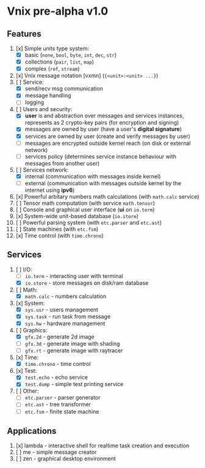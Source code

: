 # Vnix pre-alpha v1.0

## Features

1. [x] Simple units type system:
    - [x] basic (`none`, `bool`, `byte`, `int`, `dec`, `str`)
    - [x] collections (`pair`, `list`, `map`)
    - [x] complex (`ref`, `stream`)
2. [x] Vnix message notation [vxmn] (`{<unit>:<unit> ...}`)
3. [ ] Service:
    - [x] send/recv msg communication
    - [x] message handling
    - [ ] logging
4. [ ] Users and security:
    - [x] **user** is and abstraction over messages and services instances, represents as 2 crypto-key pairs (for encryption and signing)
    - [x] messages are owned by user (have a user's **digital signature**)
    - [x] services are owned by user (create and verify messages by user)
    - [ ] messages are encrypted outside kernel reach (on disk or external network)
    - [ ] services policy (determines service instance behaviour with messages from another user)
5. [ ] Services network:
    - [x] internal (communication with messages inside kernel)
    - [ ] external (communication with messages outside kernel by the internet using **ipv6**)
6. [x] Powerful arbitary numbers math calculations (with `math.calc` service)
7. [ ] Tensor math computation (with service `math.tensor`)
8. [ ] Console and graphical user interface (**ui** on `io.term`)
9. [x] System-wide unit-based database (`io.store`)
10. [ ] Powerful parsing system (with `etc.parser` and `etc.ast`)
11. [ ] State machines (with `etc.fsm`)
12. [x] Time control (with `time.chrono`)

## Services

1. [ ] I/O:
    - [ ] `io.term` - interacting user with terminal
    - [x] `io.store` - store messages on disk/ram database
2. [ ] Math:
    - [x] `math.calc` - numbers calculation
3. [x] System:
    - [x] `sys.usr` - users management
    - [x] `sys.task` - run task from message
    - [x] `sys.hw` - hardware management
4. [ ] Graphics:
    - [x] `gfx.2d` - generate 2d image
    - [ ] `gfx.3d` - generate image with shading
    - [ ] `gfx.rt` - generate image with raytracer
5. [x] Time:
    - [x] `time.chrono` - time control
6. [x] Test:
    - [x] `test.echo` - echo service
    - [x] `test.dump` - simple test printing service
5. [ ] Other:
    - [ ] `etc.parser` - parser generator
    - [ ] `etc.ast` - tree transformer
    - [ ] `etc.fsm` - finite state machine

## Applications

1. [x] lambda - interactive shell for realtime task creation and execution
2. [ ] me - simple message creator
3. [ ] zen - graphical desktop environment
